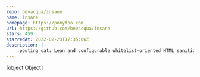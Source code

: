 ```yaml
---
repo: bevacqua/insane
name: insane
homepage: https://ponyfoo.com
url: https://github.com/bevacqua/insane
stars: 459
starredAt: 2022-02-23T17:35:06Z
description: |-
    :pouting_cat: Lean and configurable whitelist-oriented HTML sanitizer
---
```


[object Object]
